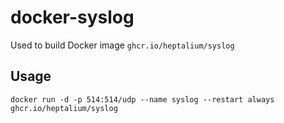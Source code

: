 # docker-syslog

Used to build Docker image `ghcr.io/heptalium/syslog`

## Usage

```
docker run -d -p 514:514/udp --name syslog --restart always ghcr.io/heptalium/syslog
```
